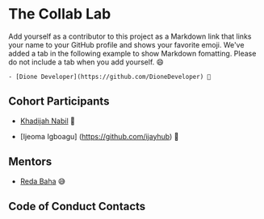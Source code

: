 # The Collab Lab

Add yourself as a contributor to this project as a Markdown link that links your name to your GitHub profile and shows your favorite emoji. We've added a tab in the following example to show Markdown fomatting. Please do not include a tab when you add yourself. 😄

    - [Dione Developer](https://github.com/DioneDeveloper) 💅

## Cohort Participants

- [Khadijah Nabil](https://github.com/khadijahnabil) 🍣

- [Ijeoma Igboagu] (https://github.com/ijayhub) 🍵

## Mentors

- [Reda Baha](https://github.com/redapy) 😅

## Code of Conduct Contacts
